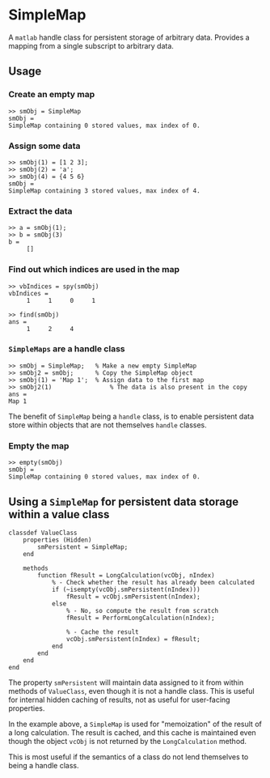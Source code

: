 # SimpleMap
A `matlab` handle class for persistent storage of arbitrary data. Provides a mapping from a single subscript to arbitrary data.

## Usage

### Create an empty map
```
>> smObj = SimpleMap
smObj = 
SimpleMap containing 0 stored values, max index of 0.
```

### Assign some data
```
>> smObj(1) = [1 2 3]; 
>> smObj(2) = 'a';
>> smObj(4) = {4 5 6}
smObj = 
SimpleMap containing 3 stored values, max index of 4.
```

### Extract the data
```
>> a = smObj(1);
>> b = smObj(3)
b =
     []
```

### Find out which indices are used in the map
```
>> vbIndices = spy(smObj)
vbIndices =
     1     1     0     1

>> find(smObj)
ans =
     1     2     4
```

### `SimpleMaps` are a handle class
```
>> smObj = SimpleMap;	% Make a new empty SimpleMap
>> smObj2 = smObj;		% Copy the SimpleMap object
>> smObj(1) = 'Map 1';	% Assign data to the first map
>> smObj2(1)				% The data is also present in the copy
ans =
Map 1
```
The benefit of `SimpleMap` being a `handle` class, is to enable persistent data store within objects that are not themselves `handle` classes.

### Empty the map
```
>> empty(smObj)
smObj = 
SimpleMap containing 0 stored values, max index of 0.
```

## Using a `SimpleMap` for persistent data storage within a value class
```
classdef ValueClass
	properties (Hidden)
		smPersistent = SimpleMap;
	end
	
	methods
		function fResult = LongCalculation(vcObj, nIndex)
			% - Check whether the result has already been calculated
			if (~isempty(vcObj.smPersistent(nIndex)))
				fResult = vcObj.smPersistent(nIndex);
			else
				% - No, so compute the result from scratch
				fResult = PerformLongCalculation(nIndex);
				
				% - Cache the result
				vcObj.smPersistent(nIndex) = fResult;
			end
		end
	end
end
```
The property `smPersistent` will maintain data assigned to it from within methods of `ValueClass`, even though it is not a handle class. This is useful for internal hidden caching of results, not as useful for user-facing properties.

In the example above, a `SimpleMap` is used for "memoization" of the result of a long calculation. The result is cached, and this cache is maintained even though the object `vcObj` is not returned by the `LongCalculation` method.

This is most useful if the semantics of a class do not lend themselves to being a handle class.